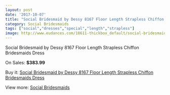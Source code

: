 ```yaml
---
layout: post
date: '2017-10-07'
title: "Social Bridesmaid by Dessy 8167 Floor Length Strapless Chiffon Bridesmaids Dress"
category: Social Bridesmaids
tags: ["social","dresses","special","length","strapless"]
image: http://www.eudances.com/18611-thickbox_default/social-bridesmaid-by-dessy-8167-floor-length-strapless-chiffon-bridesmaids-dress.jpg
---
```

Social Bridesmaid by Dessy 8167 Floor Length Strapless Chiffon Bridesmaids Dress

On Sales: **$383.99**
<a href="https://www.eudances.com/en/social-bridesmaids/5522-social-bridesmaid-by-dessy-8167-floor-length-strapless-chiffon-bridesmaids-dress.html"><amp-img layout="responsive" width="600" height="600" src="//www.eudances.com/18611-thickbox_default/social-bridesmaid-by-dessy-8167-floor-length-strapless-chiffon-bridesmaids-dress.jpg" alt="Social Bridesmaid by Dessy 8167 Floor Length Strapless Chiffon Bridesmaids Dress 0" /></a>

Buy it: [Social Bridesmaid by Dessy 8167 Floor Length Strapless Chiffon Bridesmaids Dress](https://www.eudances.com/en/social-bridesmaids/5522-social-bridesmaid-by-dessy-8167-floor-length-strapless-chiffon-bridesmaids-dress.html "Social Bridesmaid by Dessy 8167 Floor Length Strapless Chiffon Bridesmaids Dress")

View more: [Social Bridesmaids](https://www.eudances.com/en/66-Social-Bridesmaids "Social Bridesmaids")